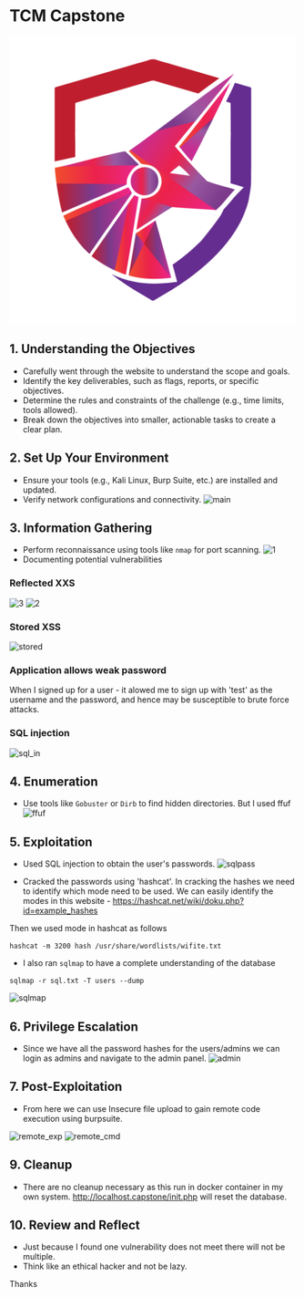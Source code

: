 # TCM Capstone
![alt text](logo.png)
## 1. Understanding the Objectives  
- Carefully went through the website to understand the scope and goals.
- Identify the key deliverables, such as flags, reports, or specific objectives.
- Determine the rules and constraints of the challenge (e.g., time limits, tools allowed).
- Break down the objectives into smaller, actionable tasks to create a clear plan.

## 2. Set Up Your Environment  
- Ensure your tools (e.g., Kali Linux, Burp Suite, etc.) are installed and updated.
- Verify network configurations and connectivity.
![main](https://github.com/user-attachments/assets/b158cdad-ae50-4a5d-9ab1-718c3d8fa845)

  

## 3. Information Gathering  
- Perform reconnaissance using tools like `nmap` for port scanning.
![1](https://github.com/user-attachments/assets/3ba08905-f420-4efa-84db-e36b6a0c6b9e)
- Documenting potential vulnerabilities
### Reflected XXS 
![3](https://github.com/user-attachments/assets/1eb92225-96bc-4c90-a8ca-c1458dc0d51a)
![2](https://github.com/user-attachments/assets/abb81a95-1001-4996-bc81-62593423c0a2)


### Stored XSS
![stored](https://github.com/user-attachments/assets/caac663c-c6e9-4200-b8e5-01b541703336)


### Application allows weak password
When I signed up for a user - it alowed me to sign up with 'test' as the username and the password, and hence may be susceptible to brute force attacks.

### SQL injection
![sql_in](https://github.com/user-attachments/assets/e0d2c67c-4270-4525-9733-92f827246084)



## 4. Enumeration  
- Use tools like `Gobuster` or `Dirb` to find hidden directories. But I used ffuf
![ffuf](https://github.com/user-attachments/assets/36e75f5a-9344-4ae1-af32-b5bf844a5007)


## 5. Exploitation  
- Used SQL injection to obtain the user's passwords.
![sqlpass](https://github.com/user-attachments/assets/3a56cf8b-da36-4d1c-a8ed-b2a4e8927dfe)

- Cracked the passwords using 'hashcat'.
In cracking the hashes we need to identify which mode need to be used. We can easily identify the modes in this website - https://hashcat.net/wiki/doku.php?id=example_hashes

Then we used mode in hashcat as follows
```
hashcat -m 3200 hash /usr/share/wordlists/wifite.txt
```
- I also ran `sqlmap` to have a complete understanding of the database
```
sqlmap -r sql.txt -T users --dump

```
![sqlmap](https://github.com/user-attachments/assets/8c93920c-8197-4940-839a-644b15240365)


## 6. Privilege Escalation  
- Since we have all the password hashes for the users/admins we can login as admins and navigate to the admin panel.
![admin](https://github.com/user-attachments/assets/942060cf-0d9e-43fc-a6f0-00b9d12c02c1)


## 7. Post-Exploitation  
- From here we can use Insecure file upload to gain remote code execution using burpsuite.

![remote_exp](https://github.com/user-attachments/assets/e7896b51-a53b-41f6-87ab-69aaf86c9d16)
![remote_cmd](https://github.com/user-attachments/assets/16886ec0-9314-48be-abd8-14e99863b084)




## 9. Cleanup  
- There are no cleanup necessary as this run in docker container in my own system. http://localhost.capstone/init.php will reset the database.

## 10. Review and Reflect  
- Just because I found one vulnerability does not meet there will not be multiple.
- Think like an ethical hacker and not be lazy.

Thanks
